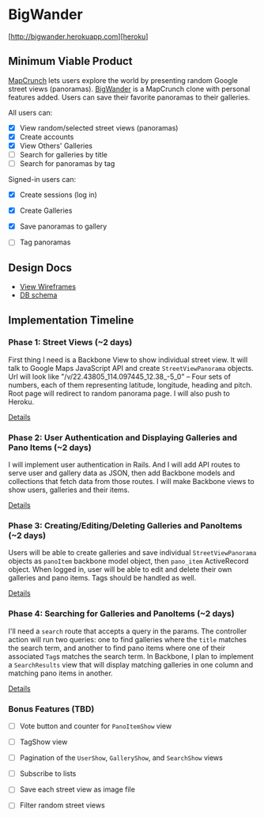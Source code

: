 # BigWander

[http://bigwander.herokuapp.com][heroku]

## Minimum Viable Product
[MapCrunch][mapcrunch] lets users explore the world by presenting random Google street views (panoramas). [BigWander][heroku] is a MapCrunch clone with personal features added. Users can save their favorite panoramas to their galleries.

[mapcrunch]: http://www.mapcrunch.com/
[heroku]: http://bigwander.herokuapp.com

All users can:
- [x] View random/selected street views (panoramas)
- [x] Create accounts
- [x] View Others' Galleries
- [ ] Search for galleries by title
- [ ] Search for panoramas by tag

Signed-in users can:
- [x] Create sessions (log in)
- [x] Create Galleries
- [x] Save panoramas to gallery
- [ ] Tag panoramas


## Design Docs
* [View Wireframes][views]
* [DB schema][schema]

[views]: ./docs/views.md
[schema]: ./docs/schema.md

## Implementation Timeline

### Phase 1: Street Views (~2 days)
First thing I need is a Backbone View to show individual street view. It will talk to Google Maps JavaScript API and create `StreetViewPanorama` objects. Url will look like "/v/22.43805_114.097445_12.38_-5_0" – Four sets of numbers, each of them representing latitude, longitude, heading and pitch. Root page will redirect to random panorama page. I will also push to Heroku.

[Details][phase-one]

### Phase 2: User Authentication and Displaying Galleries and Pano Items (~2 days)
I will implement user authentication in Rails. And I will add API routes to serve user and gallery data as JSON, then add Backbone models and collections that fetch data from those routes. I will make Backbone views to show users, galleries and their items.

[Details][phase-two]

### Phase 3: Creating/Editing/Deleting Galleries and PanoItems (~2 days)
Users will be able to create galleries and save individual `StreetViewPanorama` objects as `panoItem` backbone model object, then `pano_item` ActiveRecord object. When logged in, user will be able to edit and delete their own galleries and pano items. Tags should be handled as well.

[Details][phase-three]

### Phase 4: Searching for Galleries and PanoItems (~2 days)
I'll need a `search` route that accepts a query in the params. The controller action will run two queries: one to find galleries where the `title` matches  the search term, and another to find pano items where one of their associated `Tag`s matches the search term. In Backbone, I plan to implement a `SearchResults` view that will display matching galleries in one column and matching pano items in another.

[Details][phase-four]

### Bonus Features (TBD)
- [ ] Vote button and counter for `PanoItemShow` view
- [ ] TagShow view
- [ ] Pagination of the `UserShow`, `GalleryShow`, and `SearchShow` views
- [ ] Subscribe to lists
- [ ] Save each street view as image file
- [ ] Filter random street views


[phase-one]: ./docs/phases/phase1.md
[phase-two]: ./docs/phases/phase2.md
[phase-three]: ./docs/phases/phase3.md
[phase-four]: ./docs/phases/phase4.md
